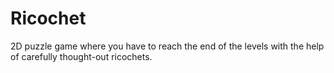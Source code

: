 # Ricochet

2D puzzle game where you have to reach the end of the levels with the help of carefully thought-out ricochets.
